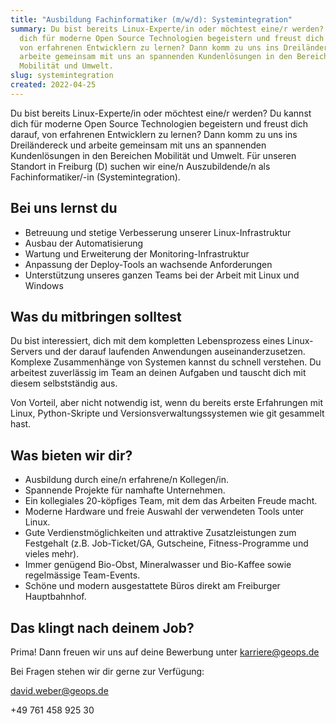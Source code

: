 ```yaml
---
title: "Ausbildung Fachinformatiker (m/w/d): Systemintegration"
summary: Du bist bereits Linux-Experte/in oder möchtest eine/r werden? Du kannst
  dich für moderne Open Source Technologien begeistern und freust dich darauf,
  von erfahrenen Entwicklern zu lernen? Dann komm zu uns ins Dreiländereck und
  arbeite gemeinsam mit uns an spannenden Kundenlösungen in den Bereichen
  Mobilität und Umwelt.
slug: systemintegration
created: 2022-04-25
---
```

Du bist bereits Linux-Experte/in oder möchtest eine/r werden? Du kannst dich für moderne Open Source Technologien begeistern und freust dich darauf, von erfahrenen Entwicklern zu lernen? Dann komm zu uns ins Dreiländereck und arbeite gemeinsam mit uns an spannenden Kundenlösungen in den Bereichen Mobilität und Umwelt. Für unseren Standort in Freiburg (D) suchen wir eine/n Auszubildende/n als Fachinformatiker/-in (Systemintegration).

## Bei uns lernst du

* Betreuung und stetige Verbesserung unserer Linux-Infrastruktur
* Ausbau der Automatisierung
* Wartung und Erweiterung der Monitoring-Infrastruktur
* Anpassung der Deploy-Tools an wachsende Anforderungen
* Unterstützung unseres ganzen Teams bei der Arbeit mit Linux und Windows

## Was du mitbringen solltest

Du bist interessiert, dich mit dem kompletten Lebensprozess eines Linux-Servers und der darauf laufenden Anwendungen auseinanderzusetzen. Komplexe Zusammenhänge von Systemen kannst du schnell verstehen. Du arbeitest zuverlässig im Team an deinen Aufgaben und tauscht dich mit diesem selbstständig aus.

Von Vorteil, aber nicht notwendig ist, wenn du bereits erste Erfahrungen mit Linux, Python-Skripte und Versionsverwaltungssystemen wie git gesammelt hast.

## Was bieten wir dir?

* Ausbildung durch eine/n erfahrene/n Kollegen/in.
* Spannende Projekte für namhafte Unternehmen.
* Ein kollegiales 20-köpfiges Team, mit dem das Arbeiten Freude macht.
* Moderne Hardware und freie Auswahl der verwendeten Tools unter Linux.
* Gute Verdienstmöglichkeiten und attraktive Zusatzleistungen zum Festgehalt (z.B. Job-Ticket/GA, Gutscheine, Fitness-Programme und vieles mehr).
* Immer genügend Bio-Obst, Mineralwasser und Bio-Kaffee sowie regelmässige Team-Events.
* Schöne und modern ausgestattete Büros direkt am Freiburger Hauptbahnhof.

## Das klingt nach deinem Job?

Prima! Dann freuen wir uns auf deine Bewerbung unter [karriere@geops.de](mailto:karriere@geops.de)

Bei Fragen stehen wir dir gerne zur Verfügung:

[david.weber@geops.de](mailto:david.weber@geops.de)

+49 761 458 925 30